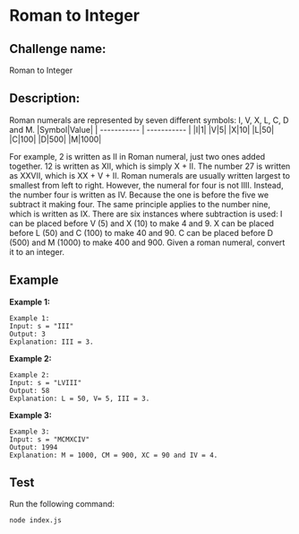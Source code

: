 # Roman to Integer

## Challenge name: 

Roman to Integer

## Description: 

Roman numerals are represented by seven different symbols: I, V, X, L, C, D and M.
|Symbol|Value|
| ----------- | ----------- |
|I|1|
|V|5|
|X|10|
|L|50|
|C|100|
|D|500|
|M|1000|

For example, 2 is written as II in Roman numeral, just two ones added together. 12 is written as XII, which is simply X + II. The number 27 is written as XXVII, which is XX + V + II.
Roman numerals are usually written largest to smallest from left to right. However, the numeral for four is not IIII. Instead, the number four is written as IV. Because the one is before the five we subtract it making four. The same principle applies to the number nine, which is written as IX. There are six instances where subtraction is used:
I can be placed before V (5) and X (10) to make 4 and 9. 
X can be placed before L (50) and C (100) to make 40 and 90. 
C can be placed before D (500) and M (1000) to make 400 and 900.
Given a roman numeral, convert it to an integer.

## Example

**Example 1:**
```
Example 1:
Input: s = "III"
Output: 3
Explanation: III = 3.
```

**Example 2:**
```
Example 2:
Input: s = "LVIII"
Output: 58
Explanation: L = 50, V= 5, III = 3.
```

**Example 3:**
```
Example 3:
Input: s = "MCMXCIV"
Output: 1994
Explanation: M = 1000, CM = 900, XC = 90 and IV = 4.
```

## Test

Run the following command:
```
node index.js
```